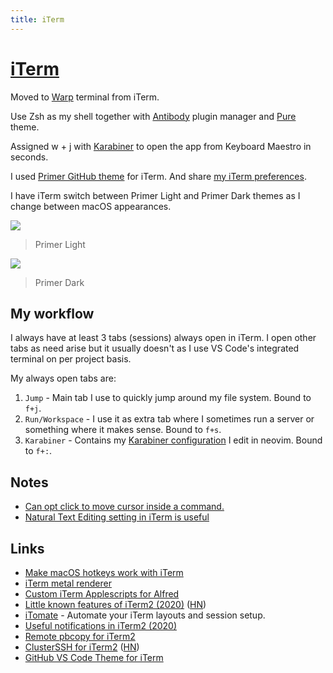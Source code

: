 ```yaml
---
title: iTerm
---
```


# [iTerm](https://www.iterm2.com/)

Moved to [Warp](https://www.warp.dev) terminal from iTerm.

Use Zsh as my shell together with [Antibody](https://github.com/getantibody/antibody) plugin manager and [Pure](https://github.com/sindresorhus/pure) theme.

Assigned w + j with [Karabiner](karabiner/karabiner.md) to open the app from Keyboard Maestro in seconds.

I used [Primer GitHub theme](https://github.com/fcaldera/github-primer-iterm2) for iTerm. And share [my iTerm preferences](https://www.dropbox.com/s/wx9ijtq4me8fttp/com.googlecode.iterm2.plist?dl=1).

I have iTerm switch between Primer Light and Primer Dark themes as I change between macOS appearances.

![](https://i.imgur.com/fih78QS.png)

> Primer Light

![](https://i.imgur.com/oQICPXh.png)

> Primer Dark

## My workflow

I always have at least 3 tabs (sessions) always open in iTerm. I open other tabs as need arise but it usually doesn't as I use VS Code's integrated terminal on per project basis.

My always open tabs are:

1. `Jump` - Main tab I use to quickly jump around my file system. Bound to `f+j`.
2. `Run/Workspace` - I use it as extra tab where I sometimes run a server or something where it makes sense. Bound to `f+s`.
3. `Karabiner` - Contains my [Karabiner configuration](karabiner/karabiner.md) I edit in neovim. Bound to `f+:`.

## Notes

- [Can opt click to move cursor inside a command.](https://twitter.com/leonte_dev/status/1264140864751878144)
- [Natural Text Editing setting in iTerm is useful](https://twitter.com/bunopus/status/1493876821548584960)

## Links

- [Make macOS hotkeys work with iTerm](https://stackoverflow.com/questions/6205157/iterm-2-how-to-set-keyboard-shortcuts-to-jump-to-beginning-end-of-line/29403520#29403520)
- [iTerm metal renderer](https://gitlab.com/gnachman/iterm2/wikis/Metal-Renderer)
- [Custom iTerm Applescripts for Alfred](https://github.com/stuartcryan/custom-iterm-applescripts-for-alfred)
- [Little known features of iTerm2 (2020)](https://banga.github.io/blog/2020/03/02/little-known-features-of-iterm2.html) ([HN](https://news.ycombinator.com/item?id=22461605))
- [iTomate](https://github.com/kamranahmedse/itomate) - Automate your iTerm layouts and session setup.
- [Useful notifications in iTerm2 (2020)](https://cgamesplay.com/post/2020/12/09/iterm-notifications/)
- [Remote pbcopy for iTerm2](https://github.com/skaji/remote-pbcopy-iterm2)
- [ClusterSSH for iTerm2](https://github.com/ilikejam/csshi) ([HN](https://news.ycombinator.com/item?id=30364682))
- [GitHub VS Code Theme for iTerm](https://github.com/cdalvaro/github-vscode-theme-iterm)
